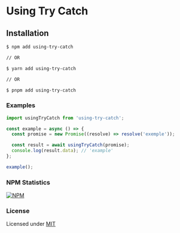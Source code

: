 # Using Try Catch

## Installation

```sh
$ npm add using-try-catch

// OR

$ yarn add using-try-catch

// OR

$ pnpm add using-try-catch
```

### Examples

```js
import usingTryCatch from 'using-try-catch';

const example = async () => {
  const promise = new Promise((resolve) => resolve('exemple'));

  const result = await usingTryCatch(promise);
  console.log(result.data); // 'example'
};

example();
```


### NPM Statistics

[![NPM](https://nodei.co/npm/using-try-catch.png)](https://nodei.co/npm/using-try-catch/)

### License
Licensed under [MIT](https://github.com/Oda2/using-try-catch/blob/master/LICENSE)